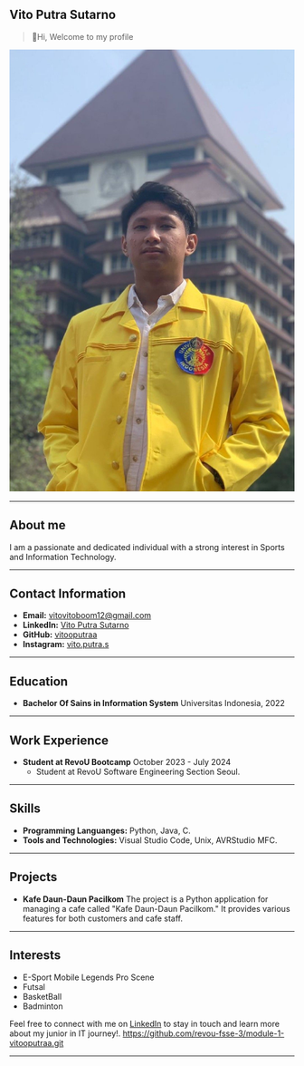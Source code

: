 ## Vito Putra Sutarno

> 👋Hi, Welcome to my profile

![Vito Putra Sutarno](assets/3x4.jpg)

---

## About me

I am a passionate and dedicated individual with a strong interest in Sports and Information Technology.

---

## Contact Information

- **Email:** vitovitoboom12@gmail.com 
- **LinkedIn:** [Vito Putra Sutarno](https://www.linkedin.com/in/vitoputrasutarno/)
- **GitHub:** [vitooputraa](https://github.com/vitooputraa)
- **Instagram:** [vito.putra.s](https://instagram.com/vito.putra.s)

---

## Education

- **Bachelor Of Sains in Information System**
  Universitas Indonesia, 2022

---

## Work Experience

- **Student at RevoU Bootcamp**
  October 2023 - July 2024
  - Student at RevoU Software Engineering Section Seoul.

---

## Skills
 
- **Programming Languanges:** Python, Java, C.
- **Tools and Technologies:** Visual Studio Code, Unix, AVRStudio MFC.

---

## Projects

- **Kafe Daun-Daun Pacilkom**
  The project is a Python application for managing a cafe called "Kafe Daun-Daun Pacilkom." It provides various features for both customers and cafe staff.

---

## Interests

- E-Sport Mobile Legends Pro Scene
- Futsal
- BasketBall
- Badminton

Feel free to connect with me on [LinkedIn](https://www.linkedin.com/in/vitoputrasutarno/) to stay in touch and learn more about my junior in IT journey!.
https://github.com/revou-fsse-3/module-1-vitooputraa.git

---